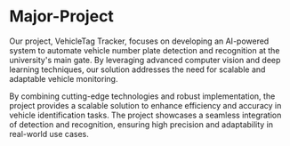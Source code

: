# Major-Project
Our project, VehicleTag Tracker, focuses on developing an AI-powered system to automate vehicle number plate detection and recognition at the university's main gate. By leveraging advanced computer vision and deep learning techniques, our solution addresses the need for scalable and adaptable vehicle monitoring.

By combining cutting-edge technologies and robust implementation, the project provides a scalable solution to enhance efficiency and accuracy in vehicle identification tasks. The project showcases a seamless integration of detection and recognition, ensuring high precision and adaptability in real-world use cases.
